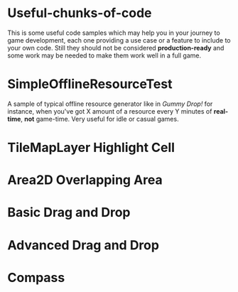 # Useful-chunks-of-code

This is some useful code samples which may help you in your journey to game development, each one providing a use case or a feature to include to your own code.
Still they should not be considered **production-ready** and some work may be needed to make them work well in a full game.

# SimpleOfflineResourceTest

A sample of typical offline resource generator like in _Gummy Drop!_ for instance, when you've got X amount of a resource every Y minutes of **real-time**, **not** game-time.
Very useful for idle or casual games.

# TileMapLayer Highlight Cell
# Area2D Overlapping Area
# Basic Drag and Drop
# Advanced Drag and Drop
# Compass
